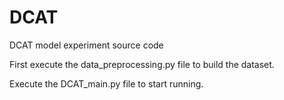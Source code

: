 # DCAT
DCAT model experiment source code

First execute the data_preprocessing.py file to build the dataset.


Execute the DCAT_main.py file to start running.


